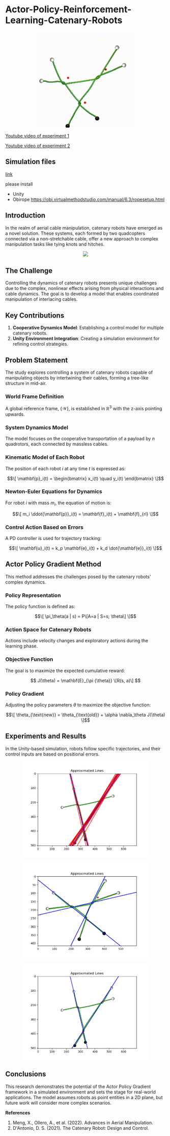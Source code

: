 # Actor-Policy-Reinforcement-Learning-Catenary-Robots

<p align="center">
  <img height="300" src="https://github.com/diegosdantonio/Actor-Policy-Reinforcement-Learning-Catenary-Robots/blob/main/figures/EXP1.gif">
</p>

[Youtube video of experiment 1](https://youtu.be/rOAVMieaIJA)

[Youtube video of experiment 2](https://youtu.be/Ci6wI2GcJEw)

## Simulation files 

[link](https://www.dropbox.com/s/urlx5959aricdu9/rope_ex1.zip?dl=0)

please install 
- Unity
- Obirope https://obi.virtualmethodstudio.com/manual/6.3/ropesetup.html
  
## Introduction
In the realm of aerial cable manipulation, catenary robots have emerged as a novel solution. These systems, each formed by two quadcopters connected via a non-stretchable cable, offer a new approach to complex manipulation tasks like tying knots and hitches.

<p align="center">
  <img height="300" src="https://github.com/diegosdantonio/Actor-Policy-Reinforcement-Learning-Catenary-Robots/blob/main/figures/drill.png">
</p>


## The Challenge
Controlling the dynamics of catenary robots presents unique challenges due to the complex, nonlinear effects arising from physical interactions and cable dynamics. The goal is to develop a model that enables coordinated manipulation of interlacing cables.

## Key Contributions
1. **Cooperative Dynamics Model**: Establishing a control model for multiple catenary robots.
2. **Unity Environment Integration**: Creating a simulation environment for refining control strategies.

## Problem Statement
The study explores controlling a system of catenary robots capable of manipulating objects by intertwining their cables, forming a tree-like structure in mid-air.

### World Frame Definition
A global reference frame, $\{\mathcal{W}\}$, is established in $\mathbb{R}^3$ with the z-axis pointing upwards.

### System Dynamics Model
The model focuses on the cooperative transportation of a payload by $n$ quadrotors, each connected by massless cables. 

### Kinematic Model of Each Robot
The position of each robot $i$ at any time $t$ is expressed as:

$$\[ \mathbf{p}_i(t) = \begin{bmatrix} x_i(t) \quad y_i(t) \end{bmatrix} \]$$

### Newton-Euler Equations for Dynamics
For robot $i$ with mass $m_i$, the equation of motion is:

$$\[ m_i \ddot{\mathbf{p}}_i(t) = \mathbf{f}_i(t) + \mathbf{f}_{rl} \]$$

### Control Action Based on Errors
A PD controller is used for trajectory tracking:

$$\[ \mathbf{u}_i(t) = k_p \mathbf{e}_i(t) + k_d \dot{\mathbf{e}}_i(t) \]$$

## Actor Policy Gradient Method
This method addresses the challenges posed by the catenary robots' complex dynamics.

### Policy Representation
The policy function is defined as:

$$\[ \pi_\theta(a | s) = P\[A=a | S=s; \theta\] \]$$

### Action Space for Catenary Robots
Actions include velocity changes and exploratory actions during the learning phase.

### Objective Function
The goal is to maximize the expected cumulative reward:

$$ J(\theta) = \mathbf{E}_{\pi {\theta}} \[R(s, a)\] $$


### Policy Gradient
Adjusting the policy parameters $\theta$ to maximize the objective function:

$$\[ \theta_{\text{new}} = \theta_{\text{old}} + \alpha \nabla_\theta J(\theta) \]$$

## Experiments and Results
In the Unity-based simulation, robots follow specific trajectories, and their control inputs are based on positional errors.

<p align="center">
  <img height="300" src="https://github.com/diegosdantonio/Actor-Policy-Reinforcement-Learning-Catenary-Robots/blob/main/figures/draw_lines3.png">
</p>

<p align="center">
  <img height="300" src="https://github.com/diegosdantonio/Actor-Policy-Reinforcement-Learning-Catenary-Robots/blob/main/figures/draw_lines.png">
</p>

<p align="center">
  <img height="300" src="https://github.com/diegosdantonio/Actor-Policy-Reinforcement-Learning-Catenary-Robots/blob/main/figures/draw_lines_3.png">
</p>




## Conclusions
This research demonstrates the potential of the Actor Policy Gradient framework in a simulated environment and sets the stage for real-world applications. The model assumes robots as point entities in a 2D plane, but future work will consider more complex scenarios.


**References**
1. Meng, X., Ollero, A., et al. (2022). Advances in Aerial Manipulation.
2. D'Antonio, D. S. (2021). The Catenary Robot: Design and Control.
